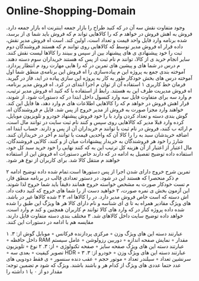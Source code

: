 # Online-Shopping-Domain
‫بازار‬ ‫جمعه‬
‫دارد‪.‬‬ ‫وجود‬ ‫متفاوت‬ ‫نقش‬ ‫سه‬ ‫آن‬ ‫در‬ ‫که‬ ‫کنید‬ ‫طراح‬ ‫را‬ ‫بازار‬ ‫جمعه‬ ‫اینترنت‬ ‫اه‬ ‫فروش‬ ‫باید‬ ‫شما‬
‫ی‬ ‫از‬ ‫برسد‪،‬‬ ‫فروش‬ ‫به‬ ‫اهش‬ ‫فروش‬ ‫در‬ ‫خواهد‬ ‫م‬ ‫که‬ ‫را‬ ‫کالاهایی‬ ‫تواند‬ ‫م‬ ‫که‬ ‫است‬ ‫اه‬ ‫فروش‬ ‫مدیر‬ ‫نقش‪،‬‬ ‫اولین‬
‫کند‪.‬‬ ‫برنامه‬
‫وارد‬ ‫فایل‬
‫واحد‬ ‫قیمت‬ ‫و‬ ‫تعداد‬ ‫است‪،‬‬ ‫شده‬ ‫داده‬ ‫قرار‬ ‫اه‬ ‫فروش‬ ‫مدیر‬ ‫توسط‬ ‫که‬ ‫کالاهایی‬ ‫روی‬ ‫توانند‬ ‫م‬ ‫که‬ ‫هستند‬ ‫فروشندگان‬ ‫دوم‬ ‫نقش‬
‫کنند‪.‬‬ ‫ثبت‬ ‫را‬ ‫خود‬ ‫پیشنهادی‬
‫ی‬ ‫های‬ ‫پیشنهاد‬ ‫بین‬ ‫از‬ ‫سپس‬ ‫و‬ ‫ببینند‬ ‫را‬ ‫کالاها‬ ‫لیست‬ ‫توانند‬ ‫م‬ ‫نام‬ ‫ثبت‬ ‫از‬ ‫پس‬ ‫که‬ ‫هستند‬ ‫خریداران‬ ‫سوم‬ ‫دسته‬
‫دهند‪.‬‬ ‫انجام‬ ‫خرید‬
‫ی‬ ‫از‬ ‫کالا‪،‬‬
‫سایر‬ ‫و‬ ‫پیشین‬ ‫های‬ ‫تمرین‬ ‫در‬ ‫که‬ ‫را‬ ‫هایی‬ ‫مهارت‬ ‫رود‬ ‫م‬ ‫انتظار‬ ‫پردازد‪.‬‬ ‫م‬ ‫درس‬ ‫در‬ ‫شما‬ ‫های‬ ‫آموخته‬ ‫بندی‬ ‫جمع‬ ‫به‬ ‫پروژه‬ ‫این‬
‫م‬ ‫پیادەسازی‬ ‫را‬ ‫اه‬ ‫فروش‬ ‫این‬ ‫برنامەی‬ ‫منطق‬ ‫شما‬ ‫اول‬ ‫فاز‬ ‫در‬ ‫گیرید‪.‬‬ ‫کار‬ ‫به‬ ‫پروژه‬ ‫این‬ ‫سازی‬ ‫پیاده‬ ‫در‬ ‫اید‪،‬‬ ‫آموخته‬ ‫درس‬ ‫های‬ ‫بخش‬
‫خودکار‬ ‫طور‬ ‫به‬ ‫اه‬ ‫فروش‬ ‫مدیر‬ ‫برنامه‪،‬‬ ‫اجرا‬ ‫ابتدای‬ ‫در‬ ‫کرد‪.‬‬ ‫استفاده‬ ‫آن‬ ‫از‬ ‫توان‬ ‫م‬ ‫‪١‬‬ ‫فرمان‬ ‫خط‬ ‫کاربری‬ ‫رابط‬ ‫از‬ ‫استفاده‬ ‫با‬ ‫که‬ ‫کنید‬
‫اه‬ ‫فروش‬ ‫مدیر‬ ‫ترتیب‪،‬‬ ‫این‬ ‫به‬ ‫هستند‪.‬‬ ‫اه‬ ‫فروش‬ ‫مدیریت‬ ‫طرف‬ ‫از‬ ‫شوند‪،‬‬ ‫وارد‬ ‫کنسول‬ ‫داخل‬ ‫ابتدا‬ ‫در‬ ‫که‬ ‫دستورات‬ ‫شود‪.‬‬ ‫م‬ ‫وارد‬
‫سه‬ ‫برای‬ ‫متفاوت‬ ‫فایل‬ ‫سه‬ ‫ها‬ ‫فایل‬ ‫این‬ ‫کند‪.‬‬ ‫م‬ ‫وارد‬ ‫دهد‪،‬‬ ‫قرار‬ ‫اهش‬ ‫فروش‬ ‫در‬ ‫خواهد‬ ‫م‬ ‫که‬ ‫را‬ ‫کالاهایی‬ ‫اطلاعات‬ ‫های‬ ‫فایل‬
‫م‬ ‫فروشندگان‬ ‫اه‪،‬‬ ‫فروش‬ ‫از‬ ‫مدیر‬ ‫خروج‬ ‫از‬ ‫پس‬ ‫شد‪.‬‬ ‫خواهند‬ ‫وارد‬ ‫مجزا‬ ‫صورت‬ ‫به‬ ‫خودرو‬ ‫و‬ ‫تلویزیون‬ ‫موبایل‪،‬‬ ‫گوش‬ ‫بندی‬ ‫دسته‬
‫و‬ ‫تعداد‬ ‫کردن‬ ‫وارد‬ ‫با‬ ‫را‬ ‫خود‬ ‫فروش‬ ‫پیشنهاد‬ ‫است‪،‬‬ ‫کرده‬ ‫وارد‬ ‫قبلا‬ ‫مدیر‬ ‫که‬ ‫کالاهایی‬ ‫روی‬ ‫سپس‬ ‫و‬ ‫کنند‬ ‫نام‬ ‫ثبت‬ ‫سایت‬ ‫در‬ ‫توانند‬
‫مال‬ ‫حساب‬ ‫ابتدا‬ ‫اه‪،‬‬ ‫فروش‬ ‫در‬ ‫نام‬ ‫ثبت‬ ‫با‬ ‫توانند‬ ‫م‬ ‫خریداران‬ ‫آن‬ ‫از‬ ‫پس‬ ‫و‬ ‫ذارند‪.‬‬ ‫ب‬ ‫کنند‪،‬‬ ‫م‬ ‫ارائه‬ ‫را‬ ‫کالا‬ ‫آن‬ ‫که‬ ‫واحدیی‬ ‫قیمت‬
‫با‬ ‫توانند‬ ‫م‬ ‫آخر‬ ‫در‬ ‫خریداران‬ ‫کنند‪.‬‬ ‫اضافه‬ ‫خریدشان‬ ‫سبد‬ ‫به‬ ‫را‬ ‫کالایی‬ ‫فروشندگان‪،‬‬ ‫پیشنهادات‬ ‫میان‬ ‫از‬ ‫و‬ ‫کنند‪،‬‬ ‫شارژ‬ ‫را‬ ‫خود‬
‫هر‬ ‫فروشندگان‬ ‫به‬ ‫خریدار‬ ‫اعتبار‬ ‫از‬ ‫آن‬ ‫هزینه‬ ‫کل‬ ‫ترتیب‬ ‫این‬ ‫به‬ ‫که‬ ‫کنند‬ ‫نهایی‬ ‫را‬ ‫خود‬ ‫خرید‬ ‫سبد‬ ‫کل‬ ‫خود‪،‬‬ ‫مال‬ ‫اعتبار‬ ‫از‬ ‫استفاده‬
‫داده‬ ‫توضیح‬ ‫تفصیل‬ ‫به‬ ‫ادامه‬ ‫در‬ ‫که‬ ‫دارند‬ ‫خاص‬ ‫دستورات‬ ‫اه‬ ‫فروش‬ ‫این‬ ‫از‬ ‫استفاده‬ ‫برای‬ ‫کاربران‬ ‫از‬ ‫نوع‬ ‫هر‬ ‫شود‪.‬‬ ‫م‬ ‫منتقل‬ ‫کالا‬
‫شد‪.‬‬ ‫خواهند‬

‫‪٢‬‬
‫تمرین‬ ‫شرح‬
‫خروج‬ ‫دارای‬ ‫شدن‬ ‫اجرا‬ ‫از‬ ‫پس‬ ‫دستورها‬ ‫است‪.‬تمام‬ ‫شده‬ ‫داده‬ ‫توضیح‬ ‫ادامه‬ ‫در‬ ‫دستور‬ ‫تعدادی‬ ‫قالب‬ ‫در‬ ‫برنامه‬ ‫منطق‬ ‫فاز‪،‬‬ ‫این‬ ‫در‬
‫شود‪.‬‬ ‫م‬ ‫ذکر‬ ‫منحصرا‬ ‫که‬ ‫هستند‬ ‫مشخص‬
‫خواسته‬ ‫خروج‬ ‫همانند‬ ‫دقیقاً‬ ‫باید‬ ‫شما‬ ‫خروج‬ ‫لذا‬ ‫شوند‪.‬‬ ‫م‬ ‫تست‬ ‫خودکار‬ ‫صورت‬ ‫به‬ ‫شما‬ ‫های‬ ‫خروج‬ ‫که‬ ‫کنید‬ ‫دقت‬
‫داد‪.‬‬ ‫خواهید‬ ‫دست‬ ‫از‬ ‫را‬ ‫‪٢‬‬ ‫آزمون‬ ‫بخش‬ ‫ی‬ ‫نمره‬ ‫صورت‪،‬‬ ‫این‬ ‫غیر‬ ‫در‬ ‫باشد‪.‬‬ ‫شده‬
‫کالاها‬ ‫‪٣‬‬
‫‪٣‬‬ ‫در‬ ‫را‬ ‫کالاها‬ ‫اه‪،‬‬ ‫فروش‬ ‫مدیر‬ ‫دارد‪.‬‬ ‫اش‬ ‫دسته‬ ‫که‬ ‫است‬ ‫خاص‬ ‫های‬ ‫ویژگ‬ ‫مقادیر‬ ‫همراه‬ ‫به‬ ‫تا‬ ‫ی‬ ‫ای‬ ‫شناسه‬ ‫و‬ ‫نام‬ ‫دارای‬ ‫کالا‬ ‫هر‬
‫ها‬ ‫ویژگ‬ ‫این‬ ‫طبق‬ ‫را‬ ‫شده‬ ‫وارد‬ ‫های‬ ‫کالا‬ ‫توانند‬ ‫م‬ ‫کاربران‬ ‫همچنین‬ ‫و‬ ‫کند‬ ‫م‬ ‫وارد‬ ‫است‪،‬‬ ‫شده‬ ‫داده‬ ‫پروژه‬ ‫کنار‬ ‫در‬ ‫که‬ ‫متفاوت‬ ‫فایل‬
‫دارند‪.‬‬ ‫مختلف‬ ‫بندی‬ ‫دسته‬ ‫‪٣‬‬ ‫سایت‬ ‫داخل‬ ‫کالاهای‬ ‫شد‪.‬‬ ‫خواهد‬ ‫داده‬ ‫توضیح‬ ‫ادامه‬ ‫در‬ ‫دستورات‬ ‫این‬ ‫کنند‪.‬‬ ‫مقایسه‬ ‫هم‬ ‫با‬

‫‪١‬‬ ‫‪.٣‬‬
‫موبایل‬ ‫گوش‬
‫از‪:‬‬ ‫عبارتند‬ ‫دسته‬ ‫این‬ ‫های‬ ‫ویژگ‬
‫وزن‬ ‫◦‬
‫مرکزی‬ ‫پردازنده‬ ‫فرکانس‬ ‫◦‬
‫داخل‬ ‫حافظه‬ ‫◦‬
‫‪RAM‬‬ ‫مقدار‬ ‫◦‬
‫نمایش‬ ‫صفحه‬ ‫اندازه‬ ‫◦‬
‫دوربین‬ ‫رزولوشن‬ ‫◦‬
‫عامل‬ ‫سیستم‬ ‫نوع‬ ‫◦‬
‫تلویزیون‬ ‫‪٢‬‬ ‫‪.٣‬‬
‫از‪:‬‬ ‫عبارتند‬ ‫دسته‬ ‫این‬ ‫های‬ ‫ویژگ‬
‫صفحه‬ ‫سایز‬ ‫◦‬
‫صفحه‬ ‫تکنولوژی‬ ‫◦‬
‫تصویر‬ ‫کیفیت‬ ‫◦‬
‫بعدی‬ ‫سه‬ ‫◦‬
‫‪HDR‬‬ ‫◦‬
‫‪٣‬‬ ‫‪.٣‬‬
‫خودرو‬
‫از‪:‬‬ ‫عبارتند‬ ‫دسته‬ ‫این‬ ‫های‬ ‫ویژگ‬
‫وزن‬ ‫◦‬
‫سرنشین‬ ‫تعداد‬ ‫◦‬
‫سیلندر‬ ‫تعداد‬ ‫◦‬
‫موتور‬ ‫حجم‬ ‫◦‬
‫عقب‬ ‫دنده‬ ‫سنسور‬ ‫◦‬
‫ی‬ ‫فقط‬ ‫دودویی‬ ‫های‬ ‫ویژگ‬ ‫که‬ ‫شود‬ ‫م‬ ‫تضمین‬ ‫توجه‪:‬‬
‫باشند‪.‬‬ ‫عدد‬
‫حتما‬ ‫عددی‬ ‫های‬ ‫ویژگ‬ ‫از‬ ‫کدام‬ ‫هر‬ ‫و‬ ‫باشند‬ ‫داشته‬ ‫را‬ ‫‪١‬‬ ‫یا‬ ‫‪٠‬‬ ‫مقدار‬ ‫دو‬ ‫از‬
